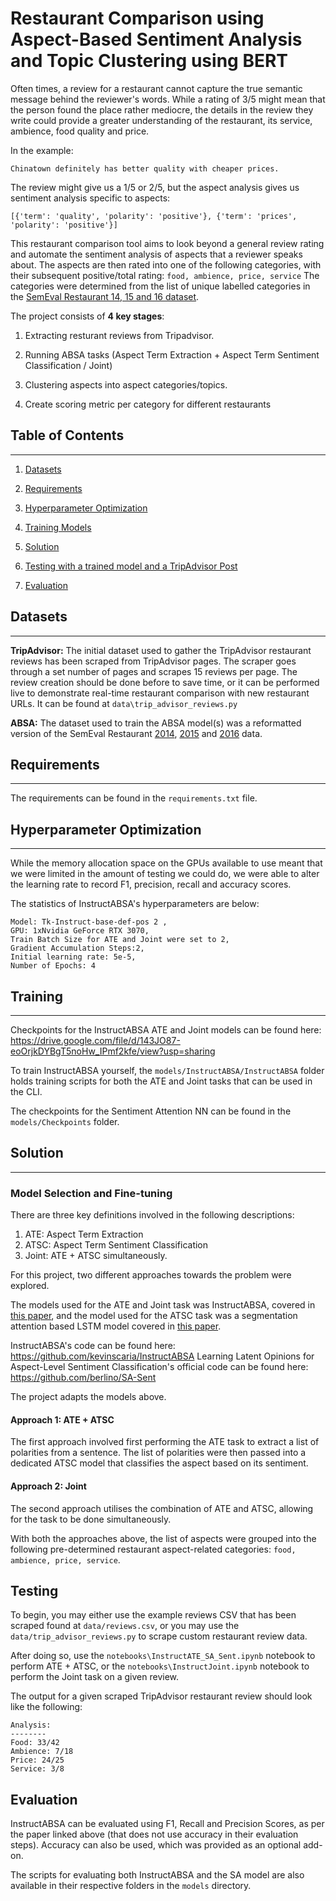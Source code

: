 # Restaurant Comparison using Aspect-Based Sentiment Analysis and Topic Clustering using BERT

Often times, a review for a restaurant cannot capture the true semantic message behind the reviewer's words. While a rating of 3/5 might mean that the person found the place rather mediocre, the details in the review they write could provide a greater understanding of the restaurant, its service, ambience, food quality and price. 

In the example:
```
Chinatown definitely has better quality with cheaper prices.
```
The review might give us a 1/5 or 2/5, but the aspect analysis gives us sentiment analysis specific to aspects:
```
[{'term': 'quality', 'polarity': 'positive'}, {'term': 'prices', 'polarity': 'positive'}]
```

This restaurant comparison tool aims to look beyond a general review rating and automate the sentiment analysis of aspects that a reviewer speaks about. The aspects are then rated into one of the following categories, with their subsequent positive/total rating: `food, ambience, price, service` The categories were determined from the list of unique labelled categories in the [SemEval Restaurant 14, 15 and 16 dataset](#datasets).


The project consists of <strong>4 key stages</strong>:

1. Extracting resturant reviews from Tripadvisor.

2. Running ABSA tasks (Aspect Term Extraction + Aspect Term Sentiment Classification / Joint)

3. Clustering aspects into aspect categories/topics.
4. Create scoring metric per category for different restaurants

## Table of Contents  
---
1. [Datasets](#datasets) 

2. [Requirements](#requirements)  
3. [Hyperparameter Optimization](#hyperparameter-optimization) 

4. [Training Models](#training)  
5. [Solution](#solution)  
6. [Testing with a trained model and a TripAdvisor Post](#testing)  
7. [Evaluation](#evaluation)  

## Datasets
---
<strong>TripAdvisor:</strong> The initial dataset used to gather the TripAdvisor restaurant reviews has been scraped from TripAdvisor pages. The scraper goes through a set number of pages and scrapes 15 reviews per page. The review creation should be done before to save time, or it can be performed live to demonstrate real-time restaurant comparison with new restaurant URLs. It can be found at `data\trip_advisor_reviews.py`

<strong>ABSA:</strong> The dataset used to train the ABSA model(s) was a reformatted version of the SemEval Restaurant [2014](https://alt.qcri.org/semeval2014/task4/), [2015](https://alt.qcri.org/semeval2015/task12/index.php?id=data-and-tools) and [2016](https://alt.qcri.org/semeval2016/task5/) data.

## Requirements
---
The requirements can be found in the `requirements.txt` file. 

## Hyperparameter Optimization
---
While the memory allocation space on the GPUs available to use meant that we were limited in the amount of testing we could do, we were able to alter the learning rate to record F1, precision, recall and accuracy scores.

The statistics of InstructABSA's hyperparameters are below:
```
Model: Tk-Instruct-base-def-pos 2 , 
GPU: 1xNvidia GeForce RTX 3070, 
Train Batch Size for ATE and Joint were set to 2,
Gradient Accumulation Steps:2, 
Initial learning rate: 5e-5,
Number of Epochs: 4
```

## Training
---
Checkpoints for the InstructABSA ATE and Joint models can be found here:
https://drive.google.com/file/d/143JO87-eoOrjkDYBgT5noHw_IPmf2kfe/view?usp=sharing

To train InstructABSA yourself, the `models/InstructABSA/InstructABSA` folder holds training scripts for both the ATE and Joint tasks that can be used in the CLI.

The checkpoints for the Sentiment Attention NN can be found in the `models/Checkpoints` folder. 

## Solution
---
### Model Selection and Fine-tuning

There are three key definitions involved in the following descriptions:

1. ATE: Aspect Term Extraction
2. ATSC: Aspect Term Sentiment Classification
3. Joint: ATE + ATSC simultaneously. 

For this project, two different approaches towards the problem were explored.

The models used for the ATE and Joint task was InstructABSA, covered in [this paper](https://arxiv.org/pdf/2302.08624.pdf), and the model used for the ATSC task was a segmentation attention based LSTM model covered in [this paper](https://ojs.aaai.org/index.php/AAAI/article/view/12020/11879).

InstructABSA's code can be found here: https://github.com/kevinscaria/InstructABSA
Learning Latent Opinions for Aspect-Level Sentiment Classification's official code can be found here: https://github.com/berlino/SA-Sent

The project adapts the models above.

#### Approach 1: ATE + ATSC

The first approach involved first performing the ATE task to extract a list of polarities from a sentence. The list of polarities were then passed into a dedicated ATSC model that classifies the aspect based on its sentiment. 

#### Approach 2: Joint

The second approach utilises the combination of ATE and ATSC, allowing for the task to be done simultaneously. 

With both the approaches above, the list of aspects were grouped into the following pre-determined restaurant aspect-related categories: `food, ambience, price, service`.

## Testing

To begin, you may either use the example reviews CSV that has been scraped found at `data/reviews.csv`, or you may use the `data/trip_advisor_reviews.py` to scrape custom restaurant review data.

After doing so, use the `notebooks\InstructATE_SA_Sent.ipynb` notebook to perform ATE + ATSC, or the `notebooks\InstructJoint.ipynb` notebook to perform the Joint task on a given review.

The output for a given scraped TripAdvisor restaurant review should look like the following:

```
Analysis:
--------
Food: 33/42
Ambience: 7/18
Price: 24/25
Service: 3/8
```

## Evaluation

InstructABSA can be evaluated using F1, Recall and Precision Scores, as per the paper linked above (that does not use accuracy in their evaluation steps). Accuracy can also be used, which was provided as an optional add-on.

The scripts for evaluating both InstructABSA and the SA model are also available in their respective folders in the `models` directory.





